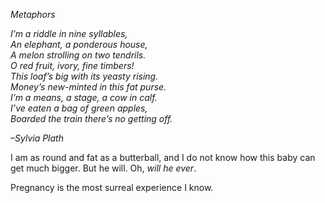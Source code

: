 _Metaphors_

_I’m a riddle in nine syllables,  
 An elephant, a ponderous house,  
 A melon strolling on two tendrils.  
 O red fruit, ivory, fine timbers!  
 This loaf’s big with its yeasty rising.  
 Money’s new-minted in this fat purse.  
 I’m a means, a stage, a cow in calf.  
 I’ve eaten a bag of green apples,  
 Boarded the train there’s no getting off._

_–Sylvia Plath_

I am as round and fat as a butterball, and I do not know how this baby can get much bigger. But he will. Oh, _will he ever_.

Pregnancy is the most surreal experience I know.